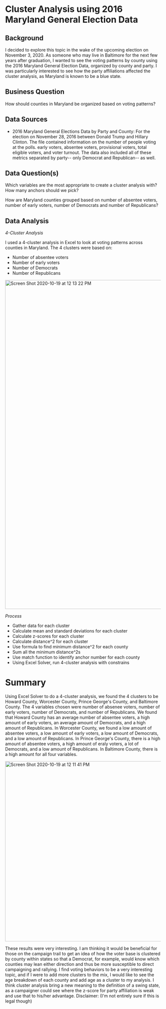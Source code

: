 # Cluster Analysis using 2016 Maryland General Election Data

## Background
I decided to explore this topic in the wake of the upcoming election on November 3, 2020. As someone who may live in Baltimore for the next few years after graduation, I wanted to see the voting patterns by county using the 2016 Maryland General Election Data, organized by county and party. I was particularly interested to see how the party affiliations affected the cluster analysis, as Maryland is known to be a blue state. 

## Business Question
How should counties in Maryland be organized based on voting patterns? 

## Data Sources
- 2016 Maryland General Elections Data by Party and County: For the election on November 28, 2016 between Donald Trump and Hillary Clinton. The file contained information on the number of people voting at the polls. early voters, absentee voters, provisional voters, total eligible voters, and voter turnout. The data also included all of these metrics separated by party-- only Democrat and Republican-- as well. 

## Data Question(s)
Which variables are the most appropriate to create a cluster analysis with? How many anchors should we pick? 

How are Maryland counties grouped based on number of absentee voters, number of early voters, number of Democrats and number of Republicans? 

## Data Analysis
_4-Cluster Analysis_

I used a 4-cluster analysis in Excel to look at voting patterns across counties in Maryland. The 4 clusters were based on: 
- Number of absentee voters
- Number of early voters
- Number of Democrats
- Number of Republicans

<img width="1061" alt="Screen Shot 2020-10-19 at 12 13 22 PM" src="https://user-images.githubusercontent.com/70858878/96477496-9130dd80-1204-11eb-9d66-a8cc72bd50fb.png">


_Process_
- Gather data for each cluster
- Calculate mean and standard deviations for each cluster
- Calculate z-scores for each cluster
- Calculate distance^2 for each cluster
- Use formula to find minimum distance^2 for each county
- Sum all the minimum distance^2s 
- Use match function to identify anchor number for each county
- Using Excel Solver, run 4-cluster analysis with constrains

# Summary
Using Excel Solver to do a 4-cluster analysis, we found the 4 clusters to be Howard County, Worcester County, Prince George's County, and Baltimore County. The 4 variables chosen were number of absenee voters, number of early voters, number of Democrats, and number of Republicans. We found that Howard County has an average number of absentee voters, a high amount of early voters, an average amount of Democrats, and a high amount of Republicans. In Worcester County, we found a low amount of absentee voters, a low amount of early voters, a low amount of Democrats, and a low amount of Republicans. In Prince George's County, there is a high amount of absentee voters, a high amount of eraly voters, a lot of Democrats, and a low amount of Republicans. In Baltimore County, there is a high amount for all four variables. 

<img width="581" alt="Screen Shot 2020-10-19 at 12 11 41 PM" src="https://user-images.githubusercontent.com/70858878/96477519-9beb7280-1204-11eb-8e49-3213f75a7f21.png">


These results were very interesting. I am thinking it would be beneficial for those on the campaign trail to get an idea of how the voter base is clustered by county within states so that a Democrat, for example, would know which counties may lean either direction and thus be more susceptible to direct campaigning and rallying. I find voting behaviors to be a very interesting topic, and if I were to add more clusters to the mix, I would like to see the age breakdown of each county and add age as a cluster to my analysis. I think cluster analysis bring a new meaning to the definition of a swing state, as a campaigner could see where the z-score for party affiliation is weak and use that to his/her advantage. 
Disclaimer: (I'm not entirely sure if this is legal though)
